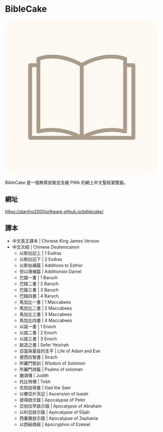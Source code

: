 # BibleCake
<a href="https://github.com/alanfox2000software/biblecake/releases"><img src="https://raw.githubusercontent.com/alanfox2000software/biblecake/refs/heads/main/.github/images/logo.png" /></a>
</p>

BibleCake 是一個無需安裝並支緩 PWA 的網上中文聖經瀏覽器。

## 網址
https://alanfox2000software.github.io/biblecake/

## 譯本
- 中文英王譯本 | Chinese King James Version
- 中文次經 | Chinese Deuterocanon
	- 以斯拉記上 | 1 Esdras
	- 以斯拉記下 | 2 Esdras
	- 以斯帖補篇 | Additions to Esther
	- 但以理補篇 | Additionsto Daniel
	- 巴錄一書 | 1 Baruch
	- 巴錄二書 | 2 Baruch
	- 巴錄三書 | 3 Baruch
	- 巴錄四書 | 4 Baruch
	- 馬加比一書 | 1 Maccabees
	- 馬加比二書 | 2 Maccabees
	- 馬加比三書 | 3 Maccabees
	- 馬加比四書 | 4 Maccabees
	- 以諾一書 | 1 Enoch
	- 以諾二書 | 2 Enoch
	- 以諾三書 | 3 Enoch
	- 創造之書 |  Sefer Yetzirah
	- 亞當與夏娃的生平 | Life of Adam and Eve
	- 便西拉智書 | Sirach
	- 所羅門智訓 | Wisdom of Solomon
	- 所羅門詩篇 | Psalms of soloman
	- 猶滴傳 | Judith
	- 托比特傳 | Tobit
	- 先知迦得書 | Gad the Seer
	- 以賽亞升天記 | Ascension of Isaiah
	- 彼得啟示錄 | Apocalypse of Peter
	- 亞伯拉罕啟示錄 | Apocalypse of Abraham
	- 以利亞啟示錄 | Apocalypse of Elijah
	- 西番雅啟示錄 | Apocalypse of Zephania
	- 以西結偽經 | Apocryphon of Ezekiel
